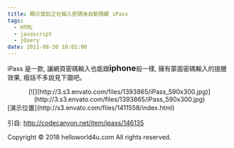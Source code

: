 ```yaml
---
title: 顯示當前正在輸入密碼後自動隱藏 iPass
tags:
  - HTML
  - javascript
  - jQuery
date: 2011-08-30 18:02:00
---
```


iPass 是一款, 讓網頁密碼輸入也能跟<span class="Apple-style-span" style="font-size: large;">**iphone**</span>般一樣, 擁有蒙面密碼輸入的提醒效果,&nbsp;癈話不多說見下圖吧。
<div class="separator" style="clear: both; text-align: center;">[![](http://3.s3.envato.com/files/1393865/iPass_590x300.jpg)](http://3.s3.envato.com/files/1393865/iPass_590x300.jpg)</div>
[演示位置](http://s3.envato.com/files/1411558/index.html)

引自: http://codecanyon.net/item/ipass/146135

<div class="blogger-post-footer">Copyright © 2018 helloworld4u.com All rights reserved.</div>